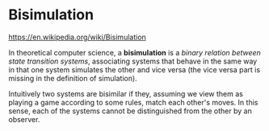 # Bisimulation

https://en.wikipedia.org/wiki/Bisimulation

In theoretical computer science, a **bisimulation** is a *binary relation between state transition systems*, associating systems that behave in the same way in that one system simulates the other and vice versa (the vice versa part is missing in the definition of simulation).

Intuitively two systems are bisimilar if they, assuming we view them as playing a game according to some rules, match each other's moves. In this sense, each of the systems cannot be distinguished from the other by an observer.

